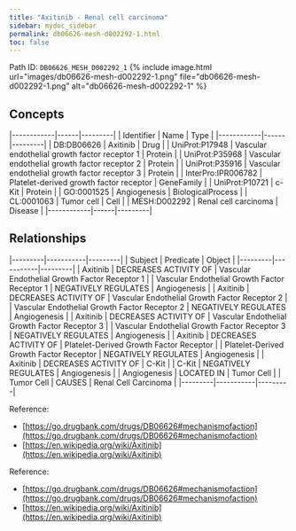 ```yaml
---
title: "Axitinib - Renal cell carcinoma"
sidebar: mydoc_sidebar
permalink: db06626-mesh-d002292-1.html
toc: false 
---
```



Path ID: `DB06626_MESH_D002292_1`
{% include image.html url="images/db06626-mesh-d002292-1.png" file="db06626-mesh-d002292-1.png" alt="db06626-mesh-d002292-1" %}

## Concepts

|------------|------|---------|
| Identifier | Name | Type    |
|------------|------|---------|
| DB:DB06626 | Axitinib | Drug |
| UniProt:P17948 | Vascular endothelial growth factor receptor 1 | Protein |
| UniProt:P35968 | Vascular endothelial growth factor receptor 2 | Protein |
| UniProt:P35916 | Vascular endothelial growth factor receptor 3 | Protein |
| InterPro:IPR006782 | Platelet-derived growth factor receptor | GeneFamily |
| UniProt:P10721 | c-Kit | Protein |
| GO:0001525 | Angiogenesis | BiologicalProcess |
| CL:0001063 | Tumor cell | Cell |
| MESH:D002292 | Renal cell carcinoma | Disease |
|------------|------|---------|

## Relationships

|---------|-----------|---------|
| Subject | Predicate | Object  |
|---------|-----------|---------|
| Axitinib | DECREASES ACTIVITY OF | Vascular Endothelial Growth Factor Receptor 1 |
| Vascular Endothelial Growth Factor Receptor 1 | NEGATIVELY REGULATES | Angiogenesis |
| Axitinib | DECREASES ACTIVITY OF | Vascular Endothelial Growth Factor Receptor 2 |
| Vascular Endothelial Growth Factor Receptor 2 | NEGATIVELY REGULATES | Angiogenesis |
| Axitinib | DECREASES ACTIVITY OF | Vascular Endothelial Growth Factor Receptor 3 |
| Vascular Endothelial Growth Factor Receptor 3 | NEGATIVELY REGULATES | Angiogenesis |
| Axitinib | DECREASES ACTIVITY OF | Platelet-Derived Growth Factor Receptor |
| Platelet-Derived Growth Factor Receptor | NEGATIVELY REGULATES | Angiogenesis |
| Axitinib | DECREASES ACTIVITY OF | C-Kit |
| C-Kit | NEGATIVELY REGULATES | Angiogenesis |
| Angiogenesis | LOCATED IN | Tumor Cell |
| Tumor Cell | CAUSES | Renal Cell Carcinoma |
|---------|-----------|---------|

Reference: 
  - [https://go.drugbank.com/drugs/DB06626#mechanismofaction](https://go.drugbank.com/drugs/DB06626#mechanismofaction)
  - [https://en.wikipedia.org/wiki/Axitinib](https://en.wikipedia.org/wiki/Axitinib)

Reference: 
  - [https://go.drugbank.com/drugs/DB06626#mechanismofaction](https://go.drugbank.com/drugs/DB06626#mechanismofaction)
  - [https://en.wikipedia.org/wiki/Axitinib](https://en.wikipedia.org/wiki/Axitinib)
